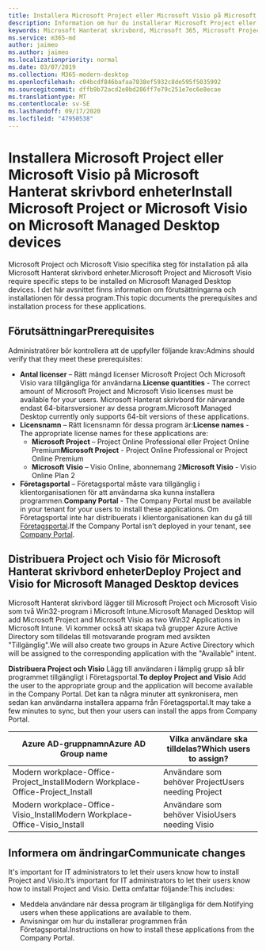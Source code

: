 ```yaml
---
title: Installera Microsoft Project eller Microsoft Visio på Microsoft Hanterat skrivbord enheter
description: Information om hur du installerar Microsoft Project eller Microsoft Visio på Microsoft Hanterat skrivbord enheter
keywords: Microsoft Hanterat skrivbord, Microsoft 365, Microsoft Project, Microsoft Visio
ms.service: m365-md
author: jaimeo
ms.author: jaimeo
ms.localizationpriority: normal
ms.date: 03/07/2019
ms.collection: M365-modern-desktop
ms.openlocfilehash: c04bcdf846bafaa7838ef5932c8de595f5035992
ms.sourcegitcommit: dffb9b72acd2e0bd286ff7e79c251e7ec6e8ecae
ms.translationtype: MT
ms.contentlocale: sv-SE
ms.lasthandoff: 09/17/2020
ms.locfileid: "47950538"
---
```

# <a name="install-microsoft-project-or-microsoft-visio-on-microsoft-managed-desktop-devices"></a><span data-ttu-id="236d8-104">Installera Microsoft Project eller Microsoft Visio på Microsoft Hanterat skrivbord enheter</span><span class="sxs-lookup"><span data-stu-id="236d8-104">Install Microsoft Project or Microsoft Visio on Microsoft Managed Desktop devices</span></span>

<span data-ttu-id="236d8-105">Microsoft Project och Microsoft Visio specifika steg för installation på alla Microsoft Hanterat skrivbord enheter.</span><span class="sxs-lookup"><span data-stu-id="236d8-105">Microsoft Project and Microsoft Visio require specific steps to be installed on Microsoft Managed Desktop devices.</span></span> <span data-ttu-id="236d8-106">I det här avsnittet finns information om förutsättningarna och installationen för dessa program.</span><span class="sxs-lookup"><span data-stu-id="236d8-106">This topic documents the prerequisites and installation process for these applications.</span></span>

## <a name="prerequisites"></a><span data-ttu-id="236d8-107">Förutsättningar</span><span class="sxs-lookup"><span data-stu-id="236d8-107">Prerequisites</span></span>

<span data-ttu-id="236d8-108">Administratörer bör kontrollera att de uppfyller följande krav:</span><span class="sxs-lookup"><span data-stu-id="236d8-108">Admins should verify that they meet these prerequisites:</span></span>
- <span data-ttu-id="236d8-109">**Antal licenser** – Rätt mängd licenser Microsoft Project Och Microsoft Visio vara tillgängliga för användarna.</span><span class="sxs-lookup"><span data-stu-id="236d8-109">**License quantities** - The correct amount of Microsoft Project and Microsoft Visio licenses must be available for your users.</span></span> <span data-ttu-id="236d8-110">Microsoft Hanterat skrivbord för närvarande endast 64-bitarsversioner av dessa program.</span><span class="sxs-lookup"><span data-stu-id="236d8-110">Microsoft Managed Desktop currently only supports 64-bit versions of these applications.</span></span> 
- <span data-ttu-id="236d8-111">**Licensnamn** – Rätt licensnamn för dessa program är:</span><span class="sxs-lookup"><span data-stu-id="236d8-111">**License names** - The appropriate license names for these applications are:</span></span>
    - <span data-ttu-id="236d8-112">**Microsoft Project** – Project Online Professional eller Project Online Premium</span><span class="sxs-lookup"><span data-stu-id="236d8-112">**Microsoft Project** - Project Online Professional or Project Online Premium</span></span>
    - <span data-ttu-id="236d8-113">**Microsoft Visio** – Visio Online, abonnemang 2</span><span class="sxs-lookup"><span data-stu-id="236d8-113">**Microsoft Visio** - Visio Online Plan 2</span></span>
- <span data-ttu-id="236d8-114">**Företagsportal** – Företagsportal måste vara tillgänglig i klientorganisationen för att användarna ska kunna installera programmen.</span><span class="sxs-lookup"><span data-stu-id="236d8-114">**Company Portal** -  The Company Portal must be available in your tenant for your users to install these applications.</span></span> <span data-ttu-id="236d8-115">Om Företagsportal inte har distribuerats i klientorganisationen kan du gå till [Företagsportal](company-portal.md).</span><span class="sxs-lookup"><span data-stu-id="236d8-115">If the Company Portal isn’t deployed in your tenant, see [Company Portal](company-portal.md).</span></span>

## <a name="deploy-project-and-visio-for-microsoft-managed-desktop-devices"></a><span data-ttu-id="236d8-116">Distribuera Project och Visio för Microsoft Hanterat skrivbord enheter</span><span class="sxs-lookup"><span data-stu-id="236d8-116">Deploy Project and Visio for Microsoft Managed Desktop devices</span></span>
<span data-ttu-id="236d8-117">Microsoft Hanterat skrivbord lägger till Microsoft Project och Microsoft Visio som två Win32-program i Microsoft Intune.</span><span class="sxs-lookup"><span data-stu-id="236d8-117">Microsoft Managed Desktop will add Microsoft Project and Microsoft Visio as two Win32 Applications in Microsoft Intune.</span></span> <span data-ttu-id="236d8-118">Vi kommer också att skapa två grupper Azure Active Directory som tilldelas till motsvarande program med avsikten "Tillgänglig".</span><span class="sxs-lookup"><span data-stu-id="236d8-118">We will also create two groups in Azure Active Directory which will be assigned to the corresponding application with the "Available" intent.</span></span> 

<span data-ttu-id="236d8-119">**Distribuera Project och Visio** Lägg till användaren i lämplig grupp så blir programmet tillgängligt i Företagsportal.</span><span class="sxs-lookup"><span data-stu-id="236d8-119">**To deploy Project and Visio** Add the user to the appropriate group and the application will become available in the Company Portal.</span></span> <span data-ttu-id="236d8-120">Det kan ta några minuter att synkronisera, men sedan kan användarna installera apparna från Företagsportal.</span><span class="sxs-lookup"><span data-stu-id="236d8-120">It may take a few minutes to sync, but then your users can install the apps from Company Portal.</span></span> 

<span data-ttu-id="236d8-121">Azure AD-gruppnamn</span><span class="sxs-lookup"><span data-stu-id="236d8-121">Azure AD Group name</span></span> | <span data-ttu-id="236d8-122">Vilka användare ska tilldelas?</span><span class="sxs-lookup"><span data-stu-id="236d8-122">Which users to assign?</span></span>   
 --- | ---
<span data-ttu-id="236d8-123">Modern workplace-Office-Project_Install</span><span class="sxs-lookup"><span data-stu-id="236d8-123">Modern Workplace-Office-Project_Install</span></span> | <span data-ttu-id="236d8-124">Användare som behöver Project</span><span class="sxs-lookup"><span data-stu-id="236d8-124">Users needing Project</span></span>
<span data-ttu-id="236d8-125">Modern workplace-Office-Visio_Install</span><span class="sxs-lookup"><span data-stu-id="236d8-125">Modern Workplace-Office-Visio_Install</span></span> | <span data-ttu-id="236d8-126">Användare som behöver Visio</span><span class="sxs-lookup"><span data-stu-id="236d8-126">Users needing Visio</span></span>

## <a name="communicate-changes"></a><span data-ttu-id="236d8-127">Informera om ändringar</span><span class="sxs-lookup"><span data-stu-id="236d8-127">Communicate changes</span></span>
<span data-ttu-id="236d8-128">It's important for IT administrators to let their users know how to install Project and Visio.</span><span class="sxs-lookup"><span data-stu-id="236d8-128">It’s important for IT administrators to let their users know how to install Project and Visio.</span></span> <span data-ttu-id="236d8-129">Detta omfattar följande:</span><span class="sxs-lookup"><span data-stu-id="236d8-129">This includes:</span></span> 
- <span data-ttu-id="236d8-130">Meddela användare när dessa program är tillgängliga för dem.</span><span class="sxs-lookup"><span data-stu-id="236d8-130">Notifying users when these applications are available to them.</span></span> 
- <span data-ttu-id="236d8-131">Anvisningar om hur du installerar programmen från Företagsportal.</span><span class="sxs-lookup"><span data-stu-id="236d8-131">Instructions on how to install these applications from the Company Portal.</span></span>
